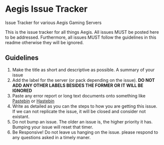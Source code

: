 Aegis Issue Tracker
=============

Issue Tracker for various Aegis Gaming Servers

This is the issue tracker for all things Aegis. All issues MUST be posted here to be addressed. Furthermore, all issues MUST follow the guidelines in this readme otherwise they will be ignored.

## Guidelines
1. Make the title as short and descriptive as possible. A summary of your issue
2. Add the label for the server (or pack depending on the issue). **DO NOT ADD ANY OTHER LABELS BESIDES THE FORMER OR IT WILL BE IGNORED**
3. Paste any error report or long text documents onto something like [Pastebin](http://pastebin.com) or [Hastebin](http://hastebin.com/)
4. Write as detailed as you can the steps to how you are getting this issue. If we can not replicate the issue, it will be closed and consider not existant.
5. Do not bump an issue. The older an issue is, the higher priority it has. Bumping your issue will reset that timer.
6. Be Responsive! Do not leave us hanging on the issue. please respond to any questions asked in a timely maner.
